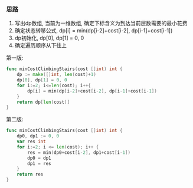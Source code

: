 ### 思路

1. 写出dp数组, 当前为一维数组, 确定下标含义为到达当前层数需要的最小花费
2. 确定状态转移公式, dp[i] = min(dp[i-2]+cost[i-2], dp[i-1]+cost[i-1])
3. dp初始化, dp[0], dp[1] = 0, 0
4. 确定遍历顺序从下往上

第一版:

``` go
func minCostClimbingStairs(cost []int) int {
    dp := make([]int, len(cost)+1)
    dp[0], dp[1] = 0, 0
    for i:=2; i<=len(cost); i++{
        dp[i] = min(dp[i-2]+cost[i-2], dp[i-1]+cost[i-1])
    }
    return dp[len(cost)]
}
```

第二版:

``` go
func minCostClimbingStairs(cost []int) int {
    dp0, dp1 := 0, 0
    var res int
    for i:=2; i <= len(cost); i++ {
        res = min(dp0+cost[i-2], dp1+cost[i-1])
        dp0 = dp1
        dp1 = res
    }
    return res
}
```

